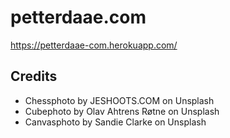 # petterdaae.com
https://petterdaae-com.herokuapp.com/

## Credits
* Chessphoto by JESHOOTS.COM on Unsplash
* Cubephoto by Olav Ahtrens Røtne on Unsplash
* Canvasphoto by Sandie Clarke on Unsplash
